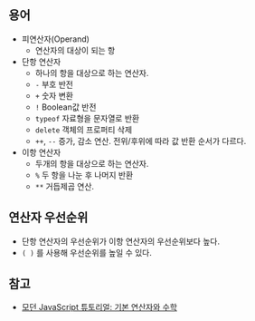 ## 용어

- 피연산자(Operand)
  - 연산자의 대상이 되는 항
- 단항 연산자
  - 하나의 항을 대상으로 하는 연산자.
  - `-` 부호 반전
  - `+` 숫자 변환
  - `!` Boolean값 반전
  - `typeof` 자료형을 문자열로 반환
  - `delete` 객체의 프로퍼티 삭제
  - `++`, `--` 증가, 감소 연산. 전위/후위에 따라 값 반환 순서가 다르다.
- 이항 연산자
  - 두개의 항을 대상으로 하는 연산자.
  - `%` 두 항을 나눈 후 나머지 반환
  - `**` 거듭제곱 연산.

## 연산자 우선순위

- 단항 연산자의 우선순위가 이항 연산자의 우선순위보다 높다.
- `( )` 를 사용해 우선순위를 높일 수 있다.

## 참고

- [모던 JavaScript 튜토리얼: 기본 연산자와 수학](https://ko.javascript.info/operators)
